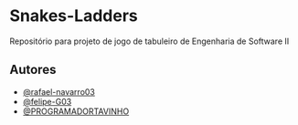 # Snakes-Ladders
Repositório para projeto de jogo de tabuleiro de Engenharia de Software II




## Autores

- [@rafael-navarro03](https://github.com/rafael-navarro03)
- [@felipe-G03](https://github.com/Felipe-G03)
- [@PROGRAMADORTAVINHO](https://github.com/PROGRAMADORTAVINHO)

